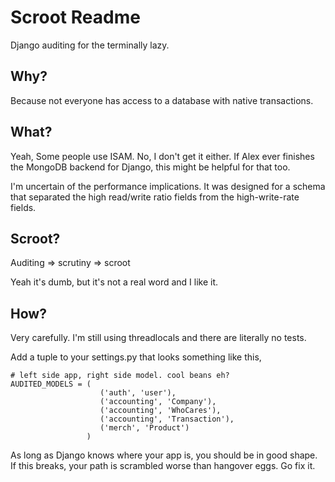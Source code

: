 #	Scroot Readme

Django auditing for the terminally lazy.

##	Why?

Because not everyone has access to a database with native transactions.

##	What?

Yeah, Some people use ISAM. No, I don't get it either. If Alex ever finishes
the MongoDB backend for Django, this might be helpful for that too. 

I'm uncertain of the performance implications. It was designed for a schema 
that separated the high read/write ratio fields from the high-write-rate fields.

##	Scroot?

Auditing => scrutiny => scroot

Yeah it's dumb, but it's not a real word and I like it.

##	How?

Very carefully. I'm still using threadlocals and there are literally no tests.

Add a tuple to your settings.py that looks something like this,

	# left side app, right side model. cool beans eh?
	AUDITED_MODELS = (
	                    ('auth', 'user'),
	                    ('accounting', 'Company'), 
	                    ('accounting', 'WhoCares'),
	                    ('accounting', 'Transaction'),
	                    ('merch', 'Product')
	                 )

As long as Django knows where your app is, you should be in good shape. 
If this breaks, your path is scrambled worse than hangover eggs. Go fix it.